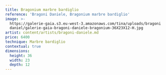 ```yaml
---
title: Bragonium marbre bardiglio
reference: 'Bragoni Daniele, Bragonium marbre bardiglio'
image: >-
  https://galerie-gaia.s3.eu-west-3.amazonaws.com/tina/uploads/bragoni
  daniel/galerie-gaia-bragoni-daniele-bragonium-36X23X12-H.jpg
artist: content/artists/bragoni-daniele.md
price: 6400
technique: Marbre bardiglio
contextual: true
dimensions:
  height: 36
  width: 23
  depth: 12
---
```



